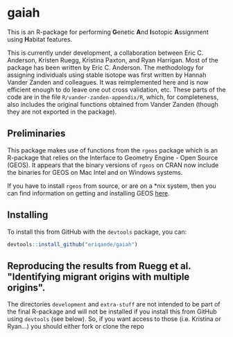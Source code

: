 # gaiah

This is an R-package for performing **G**enetic **A**nd **I**sotopic **A**ssignment using **H**abitat features.

This is currently under development, a collaboration between Eric C. Anderson, Kristen Ruegg, Kristina Paxton, and Ryan Harrigan.
Most of the package has been written by Eric C. Anderson.  The methodology for assigning individuals using stable isotope was first written by Hannah Vander Zanden and colleagues.  It was reimplemented here and is now efficient enough to do leave one out cross validation, etc.  These parts of the code are in the file `R/vander-zanden-appendix/R`, which, for completeness, also includes the original functions obtained from Vander Zanden (though they are not exported in the package).  

## Preliminaries

This package makes use of functions from the `rgeos` package which is an R-package that 
relies on the Interface to Geometry Engine - Open Source (GEOS).  It appears that the
binary versions of `rgeos` on CRAN now include the binaries for GEOS on Mac Intel and on
Windows systems.  

If you have to install `rgeos` from source, or are on a *nix system, then you can find
information on getting and installing GEOS [here](https://trac.osgeo.org/geos/).

## Installing

To install this from GitHub with the `devtools` package, you can:
```r
devtools::install_github("eriqande/gaiah")
```


## Reproducing the results from Ruegg et al. "Identifying migrant origins with multiple origins".

The directories `development` and `extra-stuff` are not intended to be part of the final
R-package and will not be installed if you install this from GitHub using `devtools` (see below).
So, if you want access to those (i.e. Kristina or Ryan...) you should either fork or clone the
repo

